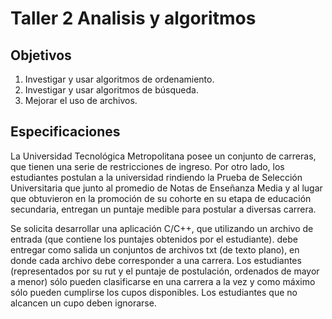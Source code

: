 # Taller 2 Analisis y algoritmos

## Objetivos

1. Investigar y usar algoritmos de ordenamiento.
2. Investigar y usar algoritmos de búsqueda.
3. Mejorar el uso de archivos.

## Especificaciones

La Universidad Tecnológica Metropolitana posee un conjunto de carreras, que tienen una serie 
de restricciones de ingreso. Por otro lado, los estudiantes postulan a la universidad rindiendo la
Prueba de Selección Universitaria que junto al promedio de Notas de Enseñanza Media y al lugar
que obtuvieron en la promoción de su cohorte en su etapa de educación secundaria, entregan
un puntaje medible para postular a diversas carrera.


Se solicita desarrollar una aplicación C/C++, que utilizando un archivo de entrada (que contiene
los puntajes obtenidos por el estudiante). debe entregar como salida un conjuntos de archivos
txt (de texto plano), en donde cada archivo debe corresponder a una carrera. Los estudiantes
(representados por su rut y el puntaje de postulación, ordenados de mayor a menor) sólo pueden
clasificarse en una carrera a la vez y como máximo sólo pueden cumplirse los cupos disponibles.
Los estudiantes que no alcancen un cupo deben ignorarse.

